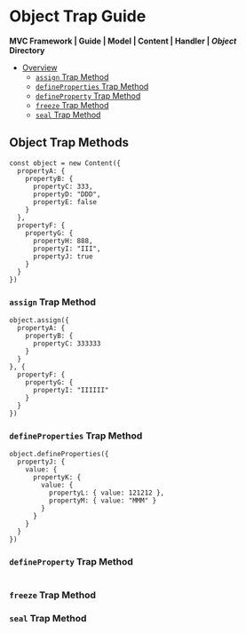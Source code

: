 # Object Trap Guide
**MVC Framework | Guide | Model \| Content \| Handler \| *Object***  
**Directory**  
 - [Overview]()
   - [`assign` Trap Method]()
   - [`defineProperties` Trap Method]()
   - [`defineProperty` Trap Method]()
   - [`freeze` Trap Method]()
   - [`seal` Trap Method]()
## Object Trap Methods
```
const object = new Content({
  propertyA: {
    propertyB: {
      propertyC: 333,
      propertyD: "DDD",
      propertyE: false
    }
  },
  propertyF: {
    propertyG: {
      propertyH: 888,
      propertyI: "III",
      propertyJ: true
    }
  }
})
```
### `assign` Trap Method
```
object.assign({
  propertyA: {
    propertyB: {
      propertyC: 333333
    }
  }
}, {
  propertyF: {
    propertyG: {
      propertyI: "IIIIII"
    }
  }
})
```
### `defineProperties` Trap Method
```
object.defineProperties({
  propertyJ: {
    value: {
      propertyK: {
        value: {
          propertyL: { value: 121212 },
          propertyM: { value: "MMM" }
        }
      }
    }
  }
})
```
### `defineProperty` Trap Method
```
```
### `freeze` Trap Method
### `seal` Trap Method